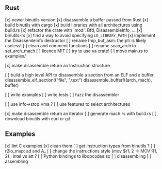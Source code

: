 ## Rust

[x] newer binutils version
[x] disassemble a buffer passed from Rust
[x] build binutils with cargo
[x] build libraries with all architectures using build.rs
[x] refactor the crate with 'mod': Bfd, DisassembleInfo, ...
[x] binutils-rs
[x] find a way to avoid specifying `LD_LIBRARY_PATH`
[x] implement the DisassemleInfo destructor
[ ] rename tmp_buf_asm: the ptr is likely useless!
[ ] clean and comment functions
[ ] rename scan_arch to set_arch_mach
[ ] licence MIT
[ ] try to use va crate!
[ ] move main.rs to examples/

[x] make disassemble return an Instruction structure

[ ] build a high level API to disassemble a section from an ELF and a buffer
    disassemble_elf_section!("file", ".text")
    disassemble_buffer!((arch, mach), buffer)

[ ] write examples
[ ] write tests
[ ] fuzz the disassembler

[ ] use info->stop_vma ?
[ ] use features to select architectures

[x] make disassemble return an iterator
[ ] generate mach.rs with build.rs
[ ] download binutils with curl or git

## Examples

[x] lint C examples
[x] clean them
[ ] get instruction types from binutils ?
[ ] r2lo\_mep: ad and A\_
    [ ] change the instructions style (mov $r1, 2 -> MOV R1, 2) ; intel vs att ?
[ ] Python bindings to libopcodes.so
    [ ] disassembling
    [ ] assembling
